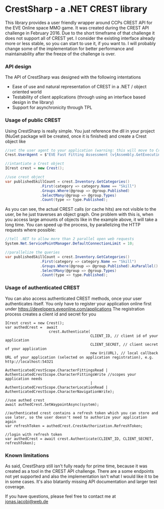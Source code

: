 # CrestSharp - a .NET CREST library
This library provides a user friendly wrapper around CCPs CREST API for the EVE Online space MMO game.
It was created during the CREST API challenge in February 2016. Due to the short timeframe of that challenge it does not support all of CREST yet.
I consider the existing interface already more or less stable, so you can start to use it, if you want to. I will probably change some of the implementation for better performance and maintainability after the freeze of the challenge is over.

### API design
The API of CrestSharp was designed with the following intentations
* Ease of use and natural representation of CREST in a .NET / object oriented world
* Testability of client applications (through using an interface based design in the library)
* Support for asynchronicity through TPL

### Usage of public CREST
Using CrestSharp is really simple. You just reference the dll in your project (NuGet package will be created, once it is finished) and create a Crest object like

```cs
//set the user agent to your application (warning: this will move to Crest.Settings after the freeze), e.g. 
Crest.UserAgent = $"EVE Fast Fitting Assessment (v{Assembly.GetExecutingAssembly() .GetName() .Version})";

//intantiate a Crest object
ICrest crest = new Crest();

//use crest object
var publishedSkillCount = crest.Inventory.GetCategories()
                .First(category => category.Name == "Skill")
                .Groups.Where(@group => @group.Published)
                .SelectMany(@group => @group.Types)
                .Count(type => type.Published);
```

As you can see, the actual CREST calls (or cache hits) are not visible to the user, be he just traverses an object graph.
One problem with this is, when you access large amounts of objects like in the example above, it will take a long time.
You can speed up the process, by parallelizing the HTTP requests where possible:

```cs
//tell .NET to allow more than 2 parallel open web requests
System.Net.ServicePointManager.DefaultConnectionLimit = 10;

//parallelize the queries
var publishedSkillCount = crest.Inventory.GetCategories()
                .First(category => category.Name == "Skill")
                .Groups.Where(@group => @group.Published).AsParallel() // optionally increase parallelism through .WithDegreeOfParallelism(10)
                .SelectMany(@group => @group.Types)
                .Count(type => type.Published);
```


### Usage of authenticated CREST
You can also access authenticated CREST methods, once your user authenticates itself.
You only have to register your application online first under https://developers.eveonline.com/applications
The registration process creates a client id and secret for you
```
ICrest crest = new Crest();
var authedCrest =  await
                    crest.Authenticate(
                                       CLIENT_ID, // client id of your application
                                       CLIENT_SECRET, // client secret of your application
                                       new Uri(URL), // local callback URL of your application (selected on application registration), e.g. http://localhost:54321
                                       AuthenticatedCrestScope.CharacterFittingsRead | AuthenticatedCrestScope.CharacterFittingsWrite //scopes your application needs
                                       | AuthenticatedCrestScope.CharacterLocationRead | AuthenticatedCrestScope.CharacterNavigationWrite);
									   
//use authed crest
await authedCrest.SetWaypointAsync(system);

//authenticated crest contains a refresh token which you can store and use later, so the user doesn't need to authorize your application again
var refreshToken = authedCrest.CrestAuthorization.RefreshToken;

//login with refresh token
var authedCrest = await crest.Authenticate(CLIENT_ID, CLIENT_SECRET, refreshToken);
```

### Known limitations
As said, CrestSharp still isn't fully ready for prime time, because it was created as a tool in the CREST API challenge.
There are a some endpoints not yet supported and also the implementation isn't what I would like it to be in some cases.
It's also blatantly missing API documentation and larger test coverage.

If you have questions, please feel free to contact me at jonas.jacobi@web.de